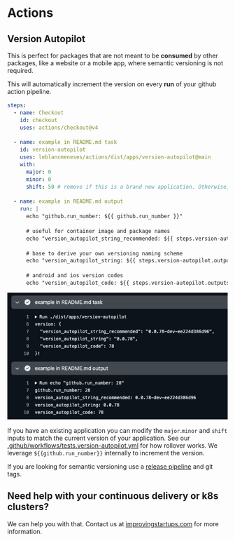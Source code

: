 # Actions

## Version Autopilot

This is perfect for packages that are not meant to be **consumed** by other packages, like a website or a mobile app,
where semantic versioning is not required.

This will automatically increment the version on every **run** of your github action pipeline.


```yaml
steps:
  - name: Checkout
    id: checkout
    uses: actions/checkout@v4

  - name: example in README.md task
    id: version-autopilot
    uses: leblancmeneses/actions/dist/apps/version-autopilot@main
    with:
      major: 0
      minor: 0
      shift: 50 # remove if this is a brand new application. Otherwise, use this to match your current version.

  - name: example in README.md output
    run: |
      echo "github.run_number: ${{ github.run_number }}"

      # useful for container image and package names
      echo "version_autopilot_string_recommended: ${{ steps.version-autopilot.outputs.version_autopilot_string_recommended }}"

      # base to derive your own versioning naming scheme
      echo "version_autopilot_string: ${{ steps.version-autopilot.outputs.version_autopilot_string }}"

      # android and ios version codes
      echo "version_autopilot_code: ${{ steps.version-autopilot.outputs.version_autopilot_code }}"
```

![exampe output](./.github/example-output.png)

If you have an existing application you can modify the `major`.`minor` and `shift` inputs to match the current version of your application.
See our [.github/workflows/tests.version-autopilot.yml](.github/workflows/tests.version-autopilot.yml) for how rollover works. We leverage `${{github.run_number}}` internally to increment the version.

If you are looking for semantic versioning use a [release pipeline](https://docs.github.com/en/repositories/releasing-projects-on-github/managing-releases-in-a-repository) and git tags.


## Need help with your continuous delivery or k8s clusters?

We can help you with that. Contact us at [improvingstartups.com](https://improvingstartups.com) for more information.
